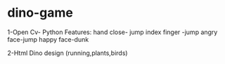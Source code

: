 # dino-game
1-Open Cv- Python 
Features:
hand close- jump
index finger -jump
angry face-jump
happy face-dunk

2-Html
Dino design (running,plants,birds)


